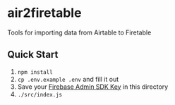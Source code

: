 # air2firetable

Tools for importing data from Airtable to Firetable

## Quick Start

1. `npm install`
2. `cp .env.example .env` and fill it out
3. Save your [Firebase Admin SDK Key](https://console.firebase.google.com/project/_/settings/serviceaccounts/adminsdk) in this directory
4. `./src/index.js`